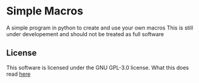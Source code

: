 # Simple Macros
 A simple program in python to create and use your own macros
 This is still under developement and should not be treated as full software

## License
 This software is licensed under the GNU GPL-3.0 license. What this does read [here](https://github.com/Livesi5e/Simple-Macros/blob/main/LICENSE)
